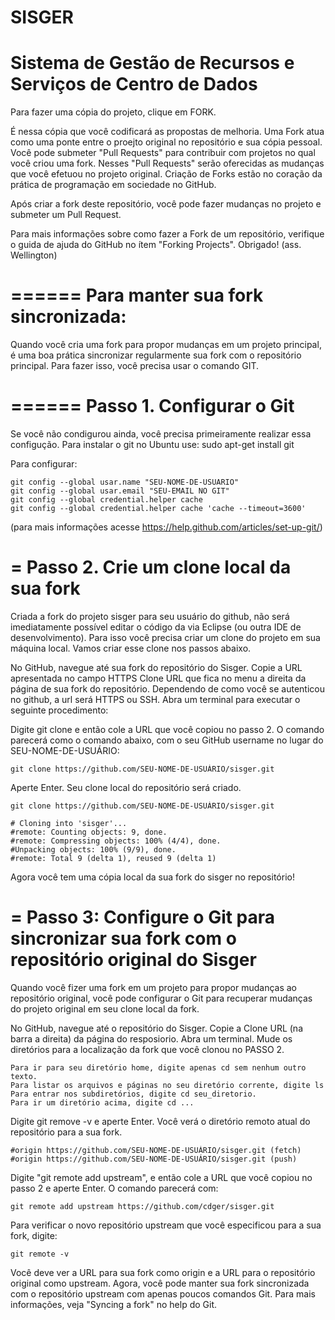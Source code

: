 SISGER
======
Sistema de Gestão de Recursos e Serviços de Centro de Dados
======
Para fazer uma cópia do projeto, clique em FORK.

É nessa cópia que você codificará as propostas de melhoria. Uma Fork atua como uma ponte entre o proejto original no repositório e sua cópia pessoal. Você pode submeter "Pull Requests" para contribuir com projetos no qual você criou uma fork. Nesses "Pull Requests" serão oferecidas as mudanças que você efetuou no projeto original. Criação de Forks estão no coração da prática de programação em sociedade no GitHub.

Após criar a fork deste repositório, você pode fazer mudanças no projeto e submeter um Pull Request.

Para mais informações sobre como fazer a Fork de um repositório, verifique o guida de ajuda do GitHub no ítem "Forking Projects".  Obrigado! (ass. Wellington)


======
Para manter sua fork sincronizada:
======

Quando você cria uma fork para propor mudanças em um projeto principal, é uma boa prática sincronizar regularmente sua fork com o repositório principal. Para fazer isso, você precisa usar o comando GIT. 


======
Passo 1. Configurar o Git
======


  Se você não condigurou ainda, você precisa primeiramente realizar essa configução. 
  Para instalar o git no Ubuntu use:
    sudo apt-get install git
  
  Para configurar:
  
  
    git config --global usar.name "SEU-NOME-DE-USUARIO"
    git config --global usar.email "SEU-EMAIL NO GIT"
    git config --global credential.helper cache
    git config --global credential.helper cache 'cache --timeout=3600'
  (para mais informações acesse https://help.github.com/articles/set-up-git/)


=
Passo 2. Crie um clone local da sua fork
=

  Criada a fork do projeto sisger para seu usuário do github, não será imediatamente possível editar o código da via Eclipse (ou outra IDE de desenvolvimento). Para isso você precisa criar um clone do projeto em sua máquina local. Vamos criar esse clone nos passos abaixo. 
  
  No GitHub, navegue até sua fork do repositório do Sisger. 
  Copie a URL apresentada no campo HTTPS Clone URL  que fica no menu a direita da página de sua fork do repositório.       Dependendo de como você se autenticou no github, a url será HTTPS ou SSH. Abra um terminal para executar o seguinte      procedimento: 

  Digite git clone e então cole a URL que você copiou no passo 2. O comando parecerá como o comando abaixo, com o seu      GitHub username no lugar do SEU-NOME-DE-USUÁRIO:

    git clone https://github.com/SEU-NOME-DE-USUÁRIO/sisger.git
  
  Aperte Enter. Seu clone local do repositório será criado. 

    git clone https://github.com/SEU-NOME-DE-USUÁRIO/sisger.git
  
    # Cloning into 'sisger'...
    #remote: Counting objects: 9, done.
    #remote: Compressing objects: 100% (4/4), done.
    #Unpacking objects: 100% (9/9), done.
    #remote: Total 9 (delta 1), reused 9 (delta 1)

Agora você tem uma cópia local da sua fork do sisger no repositório!

=
Passo 3: Configure o Git para sincronizar sua fork com o repositório original do Sisger
=

  Quando você fizer uma fork em um projeto para propor mudanças ao repositório original, você pode configurar o Git para   recuperar mudanças do projeto original em seu clone local da fork. 

  No GitHub, navegue até o repositório do Sisger.
  Copie a Clone URL (na barra a direita) da página do resposiorio.
  Abra um terminal.
  Mude os diretórios para a localização da fork que você clonou no PASSO 2.
    
    Para ir para seu diretório home, digite apenas cd sem nenhum outro texto.
    Para listar os arquivos e páginas no seu diretório corrente, digite ls
    Para entrar nos subdiretórios, digite cd seu_diretorio.
    Para ir um diretório acima, digite cd ...
        
  Digite git remove -v e aperte Enter. Você verá o diretório remoto atual do repositório para a sua fork.
    
    #origin	https://github.com/SEU-NOME-DE-USUÁRIO/sisger.git (fetch)
    #origin	https://github.com/SEU-NOME-DE-USUÁRIO/sisger.git (push)

  Digite "git remote add upstream", e então cole a URL que você copiou no passo 2 e aperte Enter. 
  O comando parecerá com:

    git remote add upstream https://github.com/cdger/sisger.git

  Para verificar o novo repositório upstream que você especificou para a sua fork, digite:
  
    git remote -v 
    
  Você deve ver a URL para sua fork como origin e a URL para o repositório original como upstream. Agora, você pode manter sua fork sincronizada com o repositório upstream com apenas poucos comandos Git. Para mais informações, veja "Syncing a fork" no help do Git. 
  
